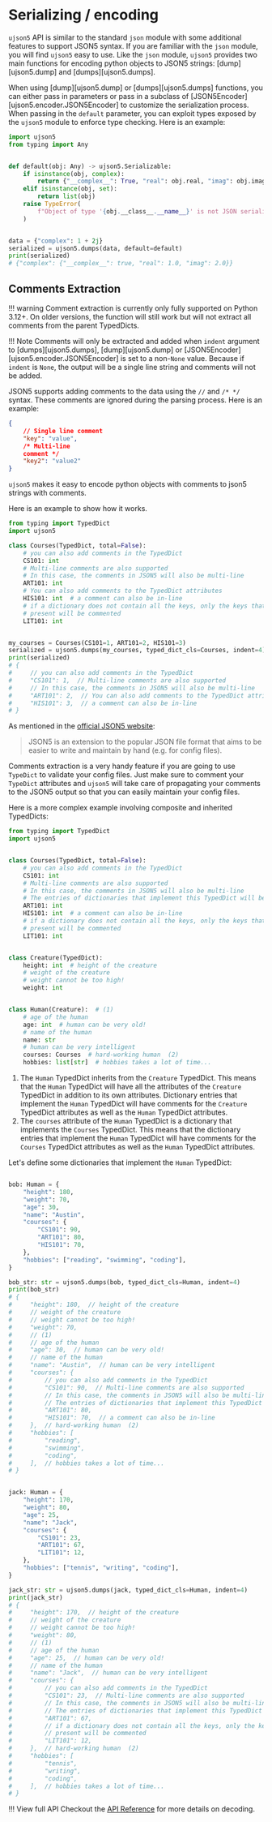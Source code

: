 # Serializing / encoding

`ujson5` API is similar to the standard `json` module with some additional features to support JSON5 syntax. If you are familiar with the `json` module, you will find `ujson5` easy to use. Like the `json` module, `ujson5` provides two main functions for encoding python objects to JSON5 strings: [dump][ujson5.dump] and [dumps][ujson5.dumps].

When using [dump][ujson5.dump] or [dumps][ujson5.dumps] functions, you can either pass in parameters or pass in a subclass of [JSON5Encoder][ujson5.encoder.JSON5Encoder] to customize the serialization process. When passing in the `default` parameter, you can exploit types exposed by the `ujson5` module to enforce type checking. Here is an example:

```python
import ujson5
from typing import Any


def default(obj: Any) -> ujson5.Serializable:
    if isinstance(obj, complex):
        return {"__complex__": True, "real": obj.real, "imag": obj.imag}
    elif isinstance(obj, set):
        return list(obj)
    raise TypeError(
        f"Object of type '{obj.__class__.__name__}' is not JSON serializable"
    )


data = {"complex": 1 + 2j}
serialized = ujson5.dumps(data, default=default)
print(serialized)
# {"complex": {"__complex__": true, "real": 1.0, "imag": 2.0}}

```

## Comments Extraction

!!! warning
    Comment extraction is currently only fully supported on Python 3.12+. On older
    versions, the function will still work but will not extract all comments from the
    parent TypedDicts.

!!! Note
    Comments will only be extracted and added when `indent` argument to [dumps][ujson5.dumps], [dump][ujson5.dump] or [JSON5Encoder][ujson5.encoder.JSON5Encoder] is set to a non-`None` value. Because if `indent` is `None`, the output will be a single line string and comments will not be added.

JSON5 supports adding comments to the data using the `//` and `/* */` syntax. These comments are ignored during the parsing process. Here is an example:

```json
{
    // Single line comment
    "key": "value",
    /* Multi-line
    comment */
    "key2": "value2"
}
```

`ujson5` makes it easy to encode python objects with comments to json5 strings with comments.

Here is an example to show how it works.

```python
from typing import TypedDict
import ujson5

class Courses(TypedDict, total=False):
    # you can also add comments in the TypedDict
    CS101: int
    # Multi-line comments are also supported
    # In this case, the comments in JSON5 will also be multi-line
    ART101: int
    # You can also add comments to the TypedDict attributes
    HIS101: int  # a comment can also be in-line
    # if a dictionary does not contain all the keys, only the keys that are
    # present will be commented
    LIT101: int


my_courses = Courses(CS101=1, ART101=2, HIS101=3)
serialized = ujson5.dumps(my_courses, typed_dict_cls=Courses, indent=4)
print(serialized)
# {
#     // you can also add comments in the TypedDict
#     "CS101": 1,  // Multi-line comments are also supported
#     // In this case, the comments in JSON5 will also be multi-line
#     "ART101": 2,  // You can also add comments to the TypedDict attributes
#     "HIS101": 3,  // a comment can also be in-line
# }

```

As mentioned in the [official JSON5 website](https://json5.org/):

> JSON5 is an extension to the popular JSON file format that aims to be easier to write and maintain by hand (e.g. for config files).

Comments extraction is a very handy feature if you are going to use `TypeDict` to validate your config files. Just make sure to comment your `TypeDict` attributes and `ujson5` will take care of propagating your comments to the JSON5 output so that you can easily maintain your config files.

Here is a more complex example involving composite and inherited TypedDicts:

```python
from typing import TypedDict
import ujson5


class Courses(TypedDict, total=False):
    # you can also add comments in the TypedDict
    CS101: int
    # Multi-line comments are also supported
    # In this case, the comments in JSON5 will also be multi-line
    # The entries of dictionaries that implement this TypedDict will be commented
    ART101: int
    HIS101: int  # a comment can also be in-line
    # if a dictionary does not contain all the keys, only the keys that are
    # present will be commented
    LIT101: int


class Creature(TypedDict):
    height: int  # height of the creature
    # weight of the creature
    # weight cannot be too high!
    weight: int


class Human(Creature):  # (1)
    # age of the human
    age: int  # human can be very old!
    # name of the human
    name: str
    # human can be very intelligent
    courses: Courses  # hard-working human  (2)
    hobbies: list[str]  # hobbies takes a lot of time...

```

1. The `Human` TypedDict inherits from the `Creature` TypedDict. This means that the `Human` TypedDict will have all the attributes of the `Creature` TypedDict in addition to its own attributes. Dictionary entries that implement the `Human` TypedDict will have comments for the `Creature` TypedDict attributes as well as the `Human` TypedDict attributes.
2. The `courses` attribute of the `Human` TypedDict is a dictionary that implements the `Courses` TypedDict. This means that the dictionary entries that implement the `Human` TypedDict will have comments for the `Courses` TypedDict attributes as well as the `Human` TypedDict attributes.

Let's define some dictionaries that implement the `Human` TypedDict:

```python

bob: Human = {
    "height": 180,
    "weight": 70,
    "age": 30,
    "name": "Austin",
    "courses": {
        "CS101": 90,
        "ART101": 80,
        "HIS101": 70,
    },
    "hobbies": ["reading", "swimming", "coding"],
}

bob_str: str = ujson5.dumps(bob, typed_dict_cls=Human, indent=4)
print(bob_str)
# {
#     "height": 180,  // height of the creature
#     // weight of the creature
#     // weight cannot be too high!
#     "weight": 70,
#     // (1)
#     // age of the human
#     "age": 30,  // human can be very old!
#     // name of the human
#     "name": "Austin",  // human can be very intelligent
#     "courses": {
#         // you can also add comments in the TypedDict
#         "CS101": 90,  // Multi-line comments are also supported
#         // In this case, the comments in JSON5 will also be multi-line
#         // The entries of dictionaries that implement this TypedDict will be commented
#         "ART101": 80,
#         "HIS101": 70,  // a comment can also be in-line
#     },  // hard-working human  (2)
#     "hobbies": [
#         "reading",
#         "swimming",
#         "coding",
#     ],  // hobbies takes a lot of time...
# }


jack: Human = {
    "height": 170,
    "weight": 80,
    "age": 25,
    "name": "Jack",
    "courses": {
        "CS101": 23,
        "ART101": 67,
        "LIT101": 12,
    },
    "hobbies": ["tennis", "writing", "coding"],
}

jack_str: str = ujson5.dumps(jack, typed_dict_cls=Human, indent=4)
print(jack_str)
# {
#     "height": 170,  // height of the creature
#     // weight of the creature
#     // weight cannot be too high!
#     "weight": 80,
#     // (1)
#     // age of the human
#     "age": 25,  // human can be very old!
#     // name of the human
#     "name": "Jack",  // human can be very intelligent
#     "courses": {
#         // you can also add comments in the TypedDict
#         "CS101": 23,  // Multi-line comments are also supported
#         // In this case, the comments in JSON5 will also be multi-line
#         // The entries of dictionaries that implement this TypedDict will be commented
#         "ART101": 67,
#         // if a dictionary does not contain all the keys, only the keys that are
#         // present will be commented
#         "LIT101": 12,
#     },  // hard-working human  (2)
#     "hobbies": [
#         "tennis",
#         "writing",
#         "coding",
#     ],  // hobbies takes a lot of time...
# }
```

!!! View full API
    Checkout the [API Reference](api_reference/encoder.md) for more details on decoding.
